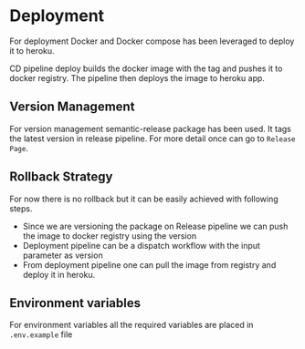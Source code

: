 # Deployment

For deployment Docker and Docker compose has been leveraged to deploy it to heroku.

CD pipeline deploy builds the docker image with the tag and pushes it to docker registry. The pipeline then deploys the image to heroku app.

## Version Management

For version management semantic-release package has been used. It tags the latest version in release pipeline. For more detail once can go to `Release Page`.

## Rollback Strategy

For now there is no rollback but it can be easily achieved with following steps.

- Since we are versioning the package on Release pipeline we can push the image to docker registry using the version
- Deployment pipeline can be a dispatch workflow with the input parameter as version
- From deployment pipeline one can pull the image from registry and deploy it in heroku.

## Environment variables

For environment variables all the required variables are placed in `.env.example` file
